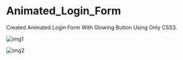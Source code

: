 # Animated_Login_Form
Created Animated Login Form With Glowing Button Using Only CSS3.

![img1](https://user-images.githubusercontent.com/58935531/103545933-47cd6180-4ec8-11eb-9dcf-2019e5468b5f.png)

![img2](https://user-images.githubusercontent.com/58935531/103545952-4d2aac00-4ec8-11eb-9213-ed5f5dc156c3.png)
